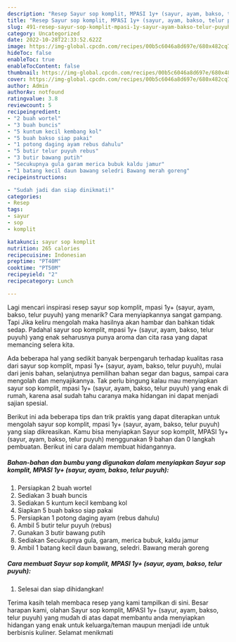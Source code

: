 ```yaml
---
description: "Resep Sayur sop komplit, MPASI 1y+ (sayur, ayam, bakso, telur puyuh) Buat Buka Puasa"
title: "Resep Sayur sop komplit, MPASI 1y+ (sayur, ayam, bakso, telur puyuh) Buat Buka Puasa"
slug: 491-resep-sayur-sop-komplit-mpasi-1y-sayur-ayam-bakso-telur-puyuh-buat-buka-puasa
category: Uncategorized
date: 2022-10-28T22:33:52.622Z
image: https://img-global.cpcdn.com/recipes/00b5c6046a8d697e/680x482cq70/sayur-sop-komplit-mpasi-1y-sayur-ayam-bakso-telur-puyuh-foto-resep-utama.jpg
hideToc: false
enableToc: true
enableTocContent: false
thumbnail: https://img-global.cpcdn.com/recipes/00b5c6046a8d697e/680x482cq70/sayur-sop-komplit-mpasi-1y-sayur-ayam-bakso-telur-puyuh-foto-resep-utama.jpg
cover: https://img-global.cpcdn.com/recipes/00b5c6046a8d697e/680x482cq70/sayur-sop-komplit-mpasi-1y-sayur-ayam-bakso-telur-puyuh-foto-resep-utama.jpg
author: Admin
authorAv: notfound
ratingvalue: 3.8
reviewcount: 5
recipeingredient:
- "2 buah wortel"
- "3 buah buncis"
- "5 kuntum kecil kembang kol"
- "5 buah bakso siap pakai"
- "1 potong daging ayam rebus dahulu"
- "5 butir telur puyuh rebus"
- "3 butir bawang putih"
- "Secukupnya gula garam merica bubuk kaldu jamur"
- "1 batang kecil daun bawang seledri Bawang merah goreng"
recipeinstructions:

- "Sudah jadi dan siap dinikmati!"
categories:
- Resep
tags:
- sayur
- sop
- komplit

katakunci: sayur sop komplit 
nutrition: 265 calories
recipecuisine: Indonesian
preptime: "PT40M"
cooktime: "PT50M"
recipeyield: "2"
recipecategory: Lunch

---
```



Lagi mencari inspirasi resep sayur sop komplit, mpasi 1y+ (sayur, ayam, bakso, telur puyuh) yang menarik? Cara menyiapkannya sangat gampang. Tapi Jika keliru mengolah maka hasilnya akan hambar dan bahkan tidak sedap. Padahal sayur sop komplit, mpasi 1y+ (sayur, ayam, bakso, telur puyuh) yang enak seharusnya punya aroma dan cita rasa yang dapat memancing selera kita.


Ada beberapa hal yang sedikit banyak berpengaruh terhadap kualitas rasa dari sayur sop komplit, mpasi 1y+ (sayur, ayam, bakso, telur puyuh), mulai dari jenis bahan, selanjutnya pemilihan bahan segar dan bagus, sampai cara mengolah dan menyajikannya. Tak perlu bingung kalau mau menyiapkan sayur sop komplit, mpasi 1y+ (sayur, ayam, bakso, telur puyuh) yang enak di rumah, karena asal sudah tahu caranya maka hidangan ini dapat menjadi sajian spesial.




Berikut ini ada beberapa tips dan trik praktis yang dapat diterapkan untuk mengolah sayur sop komplit, mpasi 1y+ (sayur, ayam, bakso, telur puyuh) yang siap dikreasikan. Kamu bisa menyiapkan Sayur sop komplit, MPASI 1y+ (sayur, ayam, bakso, telur puyuh) menggunakan 9 bahan dan 0 langkah pembuatan. Berikut ini cara dalam membuat hidangannya.

<!--inarticleads1-->

##### Bahan-bahan dan bumbu yang digunakan dalam menyiapkan Sayur sop komplit, MPASI 1y+ (sayur, ayam, bakso, telur puyuh):

1. Persiapkan 2 buah wortel
1. Sediakan 3 buah buncis
1. Sediakan 5 kuntum kecil kembang kol
1. Siapkan 5 buah bakso siap pakai
1. Persiapkan 1 potong daging ayam (rebus dahulu)
1. Ambil 5 butir telur puyuh (rebus)
1. Gunakan 3 butir bawang putih
1. Sediakan Secukupnya gula, garam, merica bubuk, kaldu jamur
1. Ambil 1 batang kecil daun bawang, seledri. Bawang merah goreng




<!--inarticleads2-->

##### Cara membuat Sayur sop komplit, MPASI 1y+ (sayur, ayam, bakso, telur puyuh):


1. Selesai dan siap dihidangkan!



Terima kasih telah membaca resep yang kami tampilkan di sini. Besar harapan kami, olahan Sayur sop komplit, MPASI 1y+ (sayur, ayam, bakso, telur puyuh) yang mudah di atas dapat membantu anda menyiapkan hidangan yang enak untuk keluarga/teman maupun menjadi ide untuk berbisnis kuliner. Selamat menikmati
